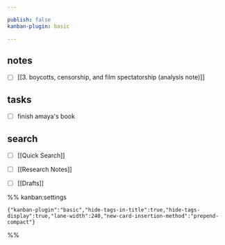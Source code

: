```yaml
---

publish: false
kanban-plugin: basic

---
```


## notes

- [ ] [[3. boycotts, censorship, and film spectatorship (analysis note)]]


## tasks

- [ ] finish amaya's book


## search

- [ ] [[Quick Search]]
- [ ] [[Research Notes]]
- [ ] [[Drafts]]




%% kanban:settings
```
{"kanban-plugin":"basic","hide-tags-in-title":true,"hide-tags-display":true,"lane-width":240,"new-card-insertion-method":"prepend-compact"}
```
%%